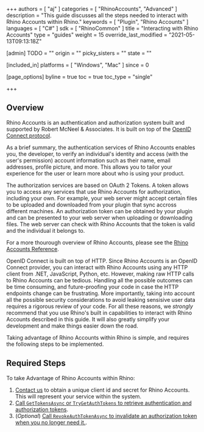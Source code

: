 +++
authors = [ "aj" ]
categories = [ "RhinoAccounts", "Advanced" ]
description = "This guide discusses all the steps needed to interact with Rhino Accounts within Rhino."
keywords = [ "Plugin", "Rhino Accounts" ]
languages = [ "C#" ]
sdk = [ "RhinoCommon" ]
title = "Interacting with Rhino Accounts"
type = "guides"
weight = 15
override_last_modified = "2021-05-13T09:13:18Z"

[admin]
TODO = ""
origin = ""
picky_sisters = ""
state = ""

[included_in]
platforms = [ "Windows", "Mac" ]
since = 0

[page_options]
byline = true
toc = true
toc_type = "single"

+++


## Overview

Rhino Accounts is an authentication and authorization system built and supported by Robert McNeel & Associates. It is built on top of the [OpenID Connect protocol](https://openid.net/connect/). 

As a brief summary, the authentication services of Rhino Accounts enables you, the developer, to verify an individual's identity and access (with the user's permission) account information such as their name, email addresses, profile picture, and more. This allows you to tailor your experience for the user or learn more about who is using your product.

The authorization services are based on OAuth 2 Tokens. A token allows you to access any services that use Rhino Accounts for authorization, including your own. For example, your web server might accept certain files to be uploaded and downloaded from your plugin that sync accross different machines. An authorization token can be obtained by your plugin and can be presented to your web server when uploading or downloading files. The web server can check with Rhino Accounts that the token is valid and the individual it belongs to.

For a more thourough overview of Rhino Accounts, please see the [Rhino Accounts Reference](https://docs.google.com/document/d/1-U0FYt6iQAM3UA6Rio4z0sDVXBSdc0kQk5e4zumnKig).

OpenID Connect is built on top of HTTP. Since Rhino Accounts is an OpenID Connect provider, you can interact with Rhino Accounts using any HTTP client from .NET, JavaScript, Python, etc. However, making raw HTTP calls to Rhino Accounts can be tedious. Handling all the possible outcomes can be time consuming, and future-proofing your code in case the HTTP endpoints change can be frustrating. More importantly, taking into account all the possible security considerations to avoid leaking sensisive user data requires a rigorous review of your code. For all these reasons, we _strongly_ recommend that you use Rhino's built in capabilities to interact with Rhino Accounts described in this guide. It will also greatly simplify your development and make things easier down the road.

Taking advantage of Rhino Accounts within Rhino is simple, and requires the following steps to be implemented.

## Required Steps

To take Advantage of Rhino Accounts within Rhino:
 1. [Contact us](mailto:will@mcneel.com) to obtain a unique client id and secret for Rhino Accounts. This will represent your service within the system.
 2. [Call `GetTokensAsync` or `TryGetAuthTokens` to retrieve authentication and authorization tokens](/guides/rhinocommon/rhinoaccounts/ra-example).
 3. (*Optional*) [Call `RevokeAuthTokenAsync` to invalidate an authorization token when you no longer need it.](/guides/rhinocommon/rhinoaccounts/ra-revoke).


